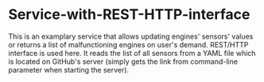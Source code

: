 # Service-with-REST-HTTP-interface

This is an examplary service that allows updating engines' sensors' values or returns a list of malfunctioning engines on user's demand.
REST/HTTP interface is used here.
It reads the list of all sensors from a YAML file which is located on GitHub's server 
(simply gets the link from command-line parameter when starting the server).



